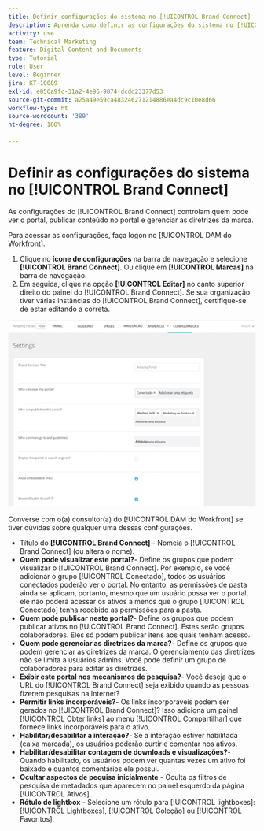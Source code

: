 ```yaml
---
title: Definir configurações do sistema no [!UICONTROL Brand Connect]
description: Aprenda como definir as configurações do sistema no [!UICONTROL Brand Connect] do [!UICONTROL DAM do Workfront].
activity: use
team: Technical Marketing
feature: Digital Content and Documents
type: Tutorial
role: User
level: Beginner
jira: KT-10089
exl-id: e056a9fc-31a2-4e96-9874-dcdd23377d53
source-git-commit: a25a49e59ca483246271214886ea4dc9c10e8d66
workflow-type: ht
source-wordcount: '389'
ht-degree: 100%

---
```


# Definir as configurações do sistema no [!UICONTROL Brand Connect]

As configurações do [!UICONTROL Brand Connect] controlam quem pode ver o portal, publicar conteúdo no portal e gerenciar as diretrizes da marca.

Para acessar as configurações, faça logon no [!UICONTROL DAM do Workfront].

1. Clique no **ícone de configurações** na barra de navegação e selecione **[!UICONTROL Brand Connect]**. Ou clique em **[!UICONTROL Marcas]** na barra de navegação.
1. Em seguida, clique na opção **[!UICONTROL Editar]** no canto superior direito do painel do [!UICONTROL Brand Connect]. Se sua organização tiver várias instâncias do [!UICONTROL Brand Connect], certifique-se de estar editando a correta.

![Uma captura de tela do painel de configurações do Brand Connect](assets/01-brand-portal-settings.png)

Converse com o(a) consultor(a) do [!UICONTROL DAM do Workfront] se tiver dúvidas sobre qualquer uma dessas configurações.

* Título do **[!UICONTROL Brand Connect]** - Nomeia o [!UICONTROL Brand Connect] (ou altera o nome).
* **Quem pode visualizar este portal?**- Define os grupos que podem visualizar o [!UICONTROL Brand Connect]. Por exemplo, se você adicionar o grupo [!UICONTROL Conectado], todos os usuários conectados poderão ver o portal. No entanto, as permissões de pasta ainda se aplicam, portanto, mesmo que um usuário possa ver o portal, ele não poderá acessar os ativos a menos que o grupo [!UICONTROL Conectado] tenha recebido as permissões para a pasta.
* **Quem pode publicar neste portal?**- Define os grupos que podem publicar ativos no [!UICONTROL Brand Connect]. Estes serão grupos colaboradores. Eles só podem publicar itens aos quais tenham acesso.
* **Quem pode gerenciar as diretrizes da marca?**- Define os grupos que podem gerenciar as diretrizes da marca. O gerenciamento das diretrizes não se limita a usuários admins. Você pode definir um grupo de colaboradores para editar as diretrizes.
* **Exibir este portal nos mecanismos de pesquisa?**- Você deseja que o URL do [!UICONTROL Brand Connect] seja exibido quando as pessoas fizerem pesquisas na Internet?
* **Permitir links incorporáveis?**- Os links incorporáveis podem ser gerados no [!UICONTROL Brand Connect]? Isso adiciona um painel [!UICONTROL Obter links] ao menu [!UICONTROL Compartilhar] que fornece links incorporáveis para o ativo.
* **Habilitar/desabilitar a interação?**- Se a interação estiver habilitada (caixa marcada), os usuários poderão curtir e comentar nos ativos.
* **Habilitar/desabilitar contagem de downloads e visualizações?**- Quando habilitado, os usuários podem ver quantas vezes um ativo foi baixado e quantos comentários ele possui.
* **Ocultar aspectos de pequisa inicialmente** - Oculta os filtros de pesquisa de metadados que aparecem no painel esquerdo da página [!UICONTROL Ativos].
* **Rótulo de lightbox** - Selecione um rótulo para [!UICONTROL lightboxes]: [!UICONTROL Lightboxes], [!UICONTROL Coleção] ou [!UICONTROL Favoritos].
